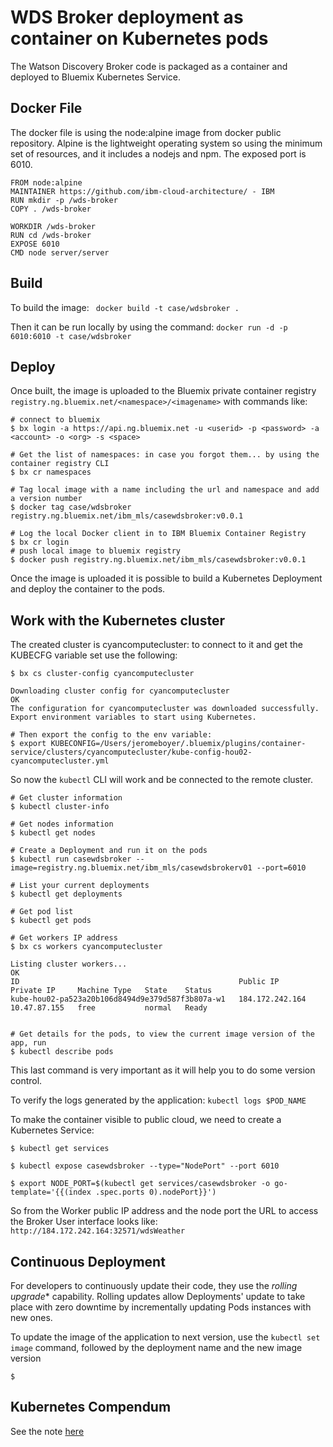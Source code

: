 # WDS Broker deployment as container on Kubernetes pods

The Watson Discovery Broker code is packaged as a container and deployed to Bluemix Kubernetes Service.

## Docker File
The docker file is using the node:alpine image from docker public repository. Alpine is the lightweight operating system so using the minimum set of resources, and it includes a nodejs and npm. The exposed port is 6010.
```
FROM node:alpine
MAINTAINER https://github.com/ibm-cloud-architecture/ - IBM
RUN mkdir -p /wds-broker
COPY . /wds-broker

WORKDIR /wds-broker
RUN cd /wds-broker
EXPOSE 6010
CMD node server/server
```

## Build
To build the image:
` docker build -t case/wdsbroker .`

Then it can be run locally by using the command:
`docker run -d -p 6010:6010 -t case/wdsbroker`

## Deploy
Once built, the image is uploaded to the Bluemix private container registry `registry.ng.bluemix.net/<namespace>/<imagename>`  with commands like:

```
# connect to bluemix
$ bx login -a https://api.ng.bluemix.net -u <userid> -p <password> -a <account> -o <org> -s <space>

# Get the list of namespaces: in case you forgot them... by using the container registry CLI
$ bx cr namespaces

# Tag local image with a name including the url and namespace and add a version number
$ docker tag case/wdsbroker  registry.ng.bluemix.net/ibm_mls/casewdsbroker:v0.0.1

# Log the local Docker client in to IBM Bluemix Container Registry
$ bx cr login
# push local image to bluemix registry
$ docker push registry.ng.bluemix.net/ibm_mls/casewdsbroker:v0.0.1
```
Once the image is uploaded it is possible to build a Kubernetes Deployment and deploy the container to the pods.

## Work with the Kubernetes cluster

The created cluster is cyancomputecluster: to connect to it and get the KUBECFG variable set use the following:
```shell
$ bx cs cluster-config cyancomputecluster

Downloading cluster config for cyancomputecluster
OK
The configuration for cyancomputecluster was downloaded successfully. Export environment variables to start using Kubernetes.

# Then export the config to the env variable:
$ export KUBECONFIG=/Users/jeromeboyer/.bluemix/plugins/container-service/clusters/cyancomputecluster/kube-config-hou02-cyancomputecluster.yml

```

So now the `kubectl` CLI will work and be connected to the remote cluster.

```
# Get cluster information
$ kubectl cluster-info

# Get nodes information
$ kubectl get nodes

# Create a Deployment and run it on the pods
$ kubectl run casewdsbroker --image=registry.ng.bluemix.net/ibm_mls/casewdsbrokerv01 --port=6010

# List your current deployments
$ kubectl get deployments

# Get pod list
$ kubectl get pods

# Get workers IP address
$ bx cs workers cyancomputecluster

Listing cluster workers...
OK
ID                                                 Public IP         Private IP     Machine Type   State    Status   
kube-hou02-pa523a20b106d8494d9e379d587f3b807a-w1   184.172.242.164   10.47.87.155   free           normal   Ready  


# Get details for the pods, to view the current image version of the app, run
$ kubectl describe pods
```
This last command is very important as it will help you to do some version control.


To verify the logs generated by the application:
`kubectl logs $POD_NAME`

To make the container visible to public cloud, we need to create a Kubernetes Service:
```
$ kubectl get services

$ kubectl expose casewdsbroker --type="NodePort" --port 6010

$ export NODE_PORT=$(kubectl get services/casewdsbroker -o go-template='{{(index .spec.ports 0).nodePort}}')

```
So from the Worker public IP address and the node port the URL to access the Broker User interface looks like: `http://184.172.242.164:32571/wdsWeather`


## Continuous Deployment
For developers to continuously update their code, they use the *rolling upgrade** capability. Rolling updates allow Deployments' update to take place with zero downtime by incrementally updating Pods instances with new ones.

To update the image of the application to next version, use the `kubectl set image` command, followed by the deployment name and the new image version
```
$
```

## Kubernetes Compendum
See the note [here](https://github.com/ibm-cloud-architecture/refarch-cognitive#kubernetes-compendum)
